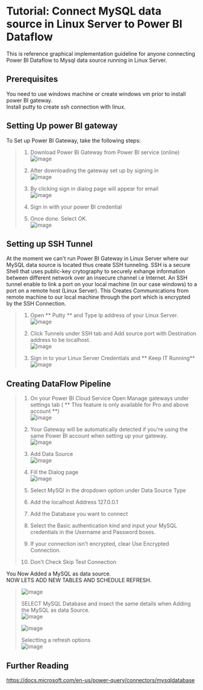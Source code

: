 # Tutorial: Connect MySQL data source in Linux Server to Power BI Dataflow
This is reference graphical implementation guideline for anyone connecting Power BI Dataflow to Mysql data source running in Linux Server.   

## Prerequisites
You need to use windows machine or create windows vm prior to install power BI gateway.  
Install putty to create ssh connection with linux.  

## Setting Up power BI gateway  
To Set up Power BI Gateway, take the following steps:   

> 1. Download Power BI Gateway from Power BI service (online)  
> ![image](https://user-images.githubusercontent.com/85021780/146190874-922f73a5-6081-4e99-a369-a86137e67459.png)  
>  
> 2. After downloading the gateway set up by signing in  
> ![image](https://user-images.githubusercontent.com/85021780/146191116-22b2ed82-4341-465d-806a-df1b3086f005.png)  
>   
> 3. By clicking sign in dialog page will appear for email  
> ![image](https://user-images.githubusercontent.com/85021780/146191366-c7df72bd-6ebb-410f-8884-5024d1f41d62.png)  
>  
> 4. Sign in with your power BI credential  
> 5. Once done. Select OK.  
> ![image](https://user-images.githubusercontent.com/85021780/146191719-86ffe866-dd08-4658-88e1-6710c7d1c5fa.png)  
> 

## Setting up SSH Tunnel
At the moment we can't run Power BI Gateway in Linux Server where our MySQL data source is located thus create SSH tunneling. SSH is a secure Shell that uses public-key crytography to securely exhange information between different network over an insecure channel i.e Internet. An SSH tunnel enable to link a port on your local machine (in our case windows) to a port on a remote host (Linux Server). This Creates Communications from remote machine to our local machine through the port which is encrypted by the SSH Connection.  
> 1. Open ** Putty ** and Type Ip address of your Linux Server.  
> ![image](https://user-images.githubusercontent.com/85021780/146193712-50fdf01d-511d-44c4-b794-5b6682bb901b.png)  
>   
> 2. Click Tunnels under SSH tab and Add source port with Destination address to be localhost.  
> ![image](https://user-images.githubusercontent.com/85021780/146195094-5299d461-6bfd-4dca-8d69-861b04e465cd.png)  
>   
> 3. Sign in to your Linux Server Credentials and ** Keep IT Running**   
> ![image](https://user-images.githubusercontent.com/85021780/146195700-48ab8ff4-9e12-4735-b389-61e0a97cedf1.png)  

## Creating DataFlow Pipeline
> 1. On your Power BI Cloud Service Open Manage gateways under settings tab ( ** This feature is only available for Pro and above account **)  
> ![image](https://user-images.githubusercontent.com/85021780/146196332-83d3086e-b41c-49a0-a402-12264c341e99.png)  
> 
> 2. Your Gateway will be automatically detected if you're using the same Power BI account when setting up your gateway.  
> ![image](https://user-images.githubusercontent.com/85021780/146196641-ab82c53e-63cc-4afd-b897-675b9f676d34.png)  
>  
> 3. Add Data Source  
> ![image](https://user-images.githubusercontent.com/85021780/146196711-c0681905-28d9-4313-abff-5e7929c5aeab.png)  
>  
> 4. Fill the Dialog page   
> ![image](https://user-images.githubusercontent.com/85021780/146196952-7951ce89-52aa-4df8-8d9a-36f43894f4dc.png)  
> 5. Select MySQl in the dropdown option under Data Source Type  
> 6. Add the localhost Address 127.0.0.1  
> 7. Add the Database you want to connect  
> 8. Select the Basic authentication kind and input your MySQL credentials in the Username and Password boxes.  
> 9. If your connection isn't encrypted, clear Use Encrypted Connection.  
> 10. Don't Check Skip Test Connection  

You Now Added a MySQL as data source.  
NOW LETS ADD NEW TABLES AND SCHEDULE REFRESH.  
> ![image](https://user-images.githubusercontent.com/85021780/146198610-0998f2da-bd7e-456a-9c32-9bc252aa5934.png)  
>   
> SELECT MySQL Database and insect the same details when Adding the MySQL as data Source.  
> ![image](https://user-images.githubusercontent.com/85021780/146198977-10341ff9-1597-4517-8621-36865df39b35.png)  
>  
> ![image](https://user-images.githubusercontent.com/85021780/146199128-36aca0f4-4ef2-48ec-8670-242ec0f22ce6.png)  
>   
> Selectting a refresh options   
> ![image](https://user-images.githubusercontent.com/85021780/146199346-9237d179-7e70-4d5c-9ee2-4316083b64b3.png)  

## Further Reading
https://docs.microsoft.com/en-us/power-query/connectors/mysqldatabase

